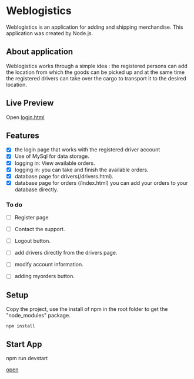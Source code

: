 # Weblogistics

Weblogistics is an application for adding and shipping merchandise. This application was created by Node.js.

## About application

Weblogistics works through a simple idea : 
the registered persons can add the location from which the goods can be picked up and at the same time the registered drivers can take over the cargo to transport it to the desired location.

## Live Preview
Open [login.html](mitrearazvan.github.io/public/login.html)

## Features

- [x] the login page that works with the registered driver account
- [x] Use of MySql for data storage.
- [x] logging in: View available orders.
- [x] logging in: you can take and finish the available orders.
- [x] database page for drivers(/drivers.html).
- [x] database page for orders (/index.html) you can add your orders to your database directly.

### To do
- [ ] Register page
- [ ] Contact the support.
- [ ] Logout button.
- [ ] add drivers directly from the drivers page.
- [ ] modify account information.
- [ ] adding myorders button.




## Setup

Copy the project, use the install of npm in the root folder to get the "node_modules" package.

````
npm install 
````
## Start App

npm run devstart

[open](localhost:3000/login.html)